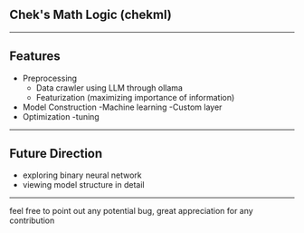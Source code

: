  ## Chek's Math Logic (chekml)
 ---
 ## Features
 - Preprocessing
   - Data crawler using LLM through ollama
   - Featurization (maximizing importance of information)
 - Model Construction
   -Machine learning
   -Custom layer
 - Optimization
   -tuning
 
 ---
 ## Future Direction
 - exploring binary neural network
 - viewing model structure in detail

 ---
 feel free to point out any potential bug, great appreciation for any contribution
